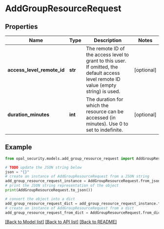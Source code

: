 # AddGroupResourceRequest


## Properties

Name | Type | Description | Notes
------------ | ------------- | ------------- | -------------
**access_level_remote_id** | **str** | The remote ID of the access level to grant to this user. If omitted, the default access level remote ID value (empty string) is used. | [optional] 
**duration_minutes** | **int** | The duration for which the resource can be accessed (in minutes). Use 0 to set to indefinite. | [optional] 

## Example

```python
from opal_security.models.add_group_resource_request import AddGroupResourceRequest

# TODO update the JSON string below
json = "{}"
# create an instance of AddGroupResourceRequest from a JSON string
add_group_resource_request_instance = AddGroupResourceRequest.from_json(json)
# print the JSON string representation of the object
print(AddGroupResourceRequest.to_json())

# convert the object into a dict
add_group_resource_request_dict = add_group_resource_request_instance.to_dict()
# create an instance of AddGroupResourceRequest from a dict
add_group_resource_request_from_dict = AddGroupResourceRequest.from_dict(add_group_resource_request_dict)
```
[[Back to Model list]](../README.md#documentation-for-models) [[Back to API list]](../README.md#documentation-for-api-endpoints) [[Back to README]](../README.md)


